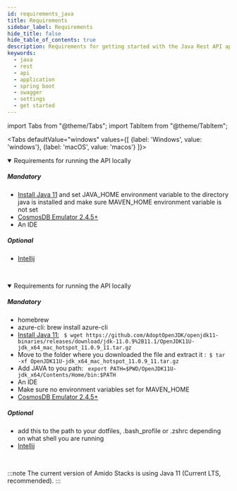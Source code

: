 ```yaml
---
id: requirements_java
title: Requirements
sidebar_label: Requirements
hide_title: false
hide_table_of_contents: true
description: Requirements for getting started with the Java Rest API application
keywords:
  - java
  - rest 
  - api
  - application
  - spring boot
  - swagger
  - settings
  - get started
---
```


import Tabs from "@theme/Tabs";
import TabItem from "@theme/TabItem";

<Tabs
defaultValue="windows"
values={[
{label: 'Windows', value: 'windows'},
{label: 'macOS', value: 'macos'}
]}>
<TabItem value="windows">
    <details open>
        <summary>Requirements for running the API locally</summary>
        <div>
            <h5>Mandatory</h5>
            <ul>
                <li><a href="https://adoptopenjdk.net/">Install Java 11</a> and set JAVA_HOME environment variable to the directory java is installed and make sure MAVEN_HOME environment variable is not set</li>
                <li><a href="https://aka.ms/cosmosdb-emulator">CosmosDB Emulator 2.4.5+</a></li>
                <li>An IDE</li>
            </ul>
            <h5>Optional</h5>
            <ul>
                <li><a href="https://www.jetbrains.com/idea/download/#section=windows">Intellij</a></li>
            </ul>
        </div>
    </details>
    <br />
</TabItem>

<TabItem value="macos">
    <details open>
        <summary>Requirements for running the API locally</summary>
        <div>
            <h5>Mandatory</h5>
            <ul>
                <li>homebrew</li>
                <li>azure-cli: brew install azure-cli</li>
                <li><a href="https://adoptopenjdk.net/releases.html">Install Java 11:</a> <code> $ wget https://github.com/AdoptOpenJDK/openjdk11-binaries/releases/download/jdk-11.0.9%2B11.1/OpenJDK11U-jdk_x64_mac_hotspot_11.0.9_11.tar.gz</code></li>
                <li>Move to the folder where you downloaded the file and extract it :<code> $ tar -xf OpenJDK11U-jdk_x64_mac_hotspot_11.0.9_11.tar.gz</code></li>
                <li>Add JAVA to you path: <code> export PATH=$PWD/OpenJDK11U-jdk_x64/Contents/Home/bin:$PATH</code></li>
                <li>An IDE</li>
                <li>Make sure no environment variables set for MAVEN_HOME</li>
                <li>
                    <a href="https://aka.ms/cosmosdb-emulator">CosmosDB Emulator 2.4.5+</a>
                </li>
            </ul>
            <h5>Optional</h5>
            <ul>
              <li>add this to the path to your dotfiles, .bash_profile or .zshrc depending on what shell you are running</li>
              <li><a href="https://www.jetbrains.com/idea/download/download-thanks.html?platform=mac&code=IIC">Intellij</a></li>
            </ul>
      </div>
    </details>
    <br />
</TabItem>

</Tabs>

:::note
The current version of Amido Stacks is using Java 11 (Current LTS, recommended).
:::
